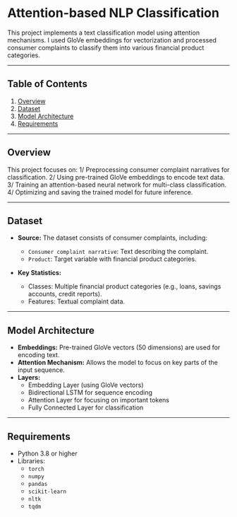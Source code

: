 # **Attention-based NLP Classification**

This project implements a text classification model using attention mechanisms. I used GloVe embeddings for vectorization and processed consumer complaints to classify them into various financial product categories.

---

## **Table of Contents**

1. [Overview](#overview)
2. [Dataset](#dataset)
3. [Model Architecture](#model-architecture)
4. [Requirements](#requirements)

---

## **Overview**

This project focuses on:
1/ Preprocessing consumer complaint narratives for classification.
2/ Using pre-trained GloVe embeddings to encode text data.
3/ Training an attention-based neural network for multi-class classification.
4/ Optimizing and saving the trained model for future inference.

---

## **Dataset**

- **Source:** The dataset consists of consumer complaints, including:
  - `Consumer complaint narrative`: Text describing the complaint.
  - `Product`: Target variable with financial product categories.

- **Key Statistics:**
  - Classes: Multiple financial product categories (e.g., loans, savings accounts, credit reports).
  - Features: Textual complaint data.

---

## **Model Architecture**

- **Embeddings:** Pre-trained GloVe vectors (50 dimensions) are used for encoding text.
- **Attention Mechanism:** Allows the model to focus on key parts of the input sequence.
- **Layers:**
  - Embedding Layer (using GloVe vectors)
  - Bidirectional LSTM for sequence encoding
  - Attention Layer for focusing on important tokens
  - Fully Connected Layer for classification

---

## **Requirements**

- Python 3.8 or higher
- Libraries:
  - `torch`
  - `numpy`
  - `pandas`
  - `scikit-learn`
  - `nltk`
  - `tqdm`
